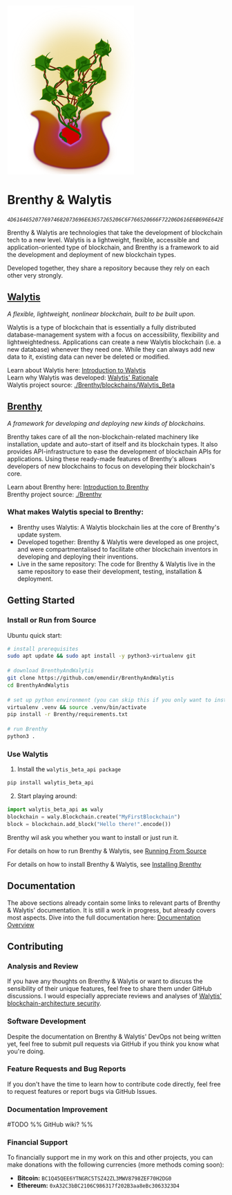 ![](/Graphics/BrenthyIcon.png)

# Brenthy & Walytis

_`4D61646520776974682073696E63657265206C6F766520666F72206D616E6B696E642E`_

Brenthy & Walytis are technologies that take the development of blockchain tech to a new level.
Walytis is a lightweight, flexible, accessible and application-oriented type of blockchain, and Brenthy is a framework to aid the development and deployment of new blockchain types.

Developed together, they share a repository because they rely on each other very strongly.

## [Walytis](Documentation/Walytis/Meaning/IntroductionToWalytis.md)

_A flexible, lightweight, nonlinear blockchain, built to be built upon._

Walytis is a type of blockchain that is essentially a fully distributed database-management system with a focus on accessibility, flexibility and lightweightedness.
Applications can create a new Walytis blockchain (i.e. a new database) whenever they need one.
While they can always add new data to it, existing data can never be deleted or modified.

Learn about Walytis here: [Introduction to Walytis](/Documentation/Walytis/Meaning/IntroductionToWalytis.md)  
Learn why Walytis was developed: [Walytis' Rationale](/Documentation/Walytis/Meaning/WalytisRationale.md)  
Walytis project source: [./Brenthy/blockchains/Walytis_Beta](/Brenthy/blockchains/Walytis_Beta/ReadMe.md)

## [Brenthy](/Documentation/Brenthy/Meaning/IntroductionToBrenthy.md)

_A framework for developing and deploying new kinds of blockchains._

Brenthy takes care of all the non-blockchain-related machinery like installation, update and auto-start of itself and its blockchain types.
It also provides API-infrastructure to ease the development of blockchain APIs for applications.
Using these ready-made features of Brenthy's allows developers of new blockchains to focus on developing their blockchain's core.

Learn about Brenthy here: [Introduction to Brenthy](/Documentation/Brenthy/Meaning/IntroductionToBrenthy.md)  
Brenthy project source: [./Brenthy](/Brenthy/ReadMe.md)

### What makes Walytis special to Brenthy:

- Brenthy uses Walytis: A Walytis blockchain lies at the core of Brenthy's update system.
- Developed together: Brenthy & Walytis were developed as one project, and were compartmentalised to facilitate other blockchain inventors in developing and deploying their inventions.
- Live in the same repository: The code for Brenthy & Walytis live in the same repository to ease their development, testing, installation & deployment.

## Getting Started

### Install or Run from Source

Ubuntu quick start:
```sh
# install prerequisites
sudo apt update && sudo apt install -y python3-virtualenv git

# download BrenthyAndWalytis
git clone https://github.com/emendir/BrenthyAndWalytis
cd BrenthyAndWalytis

# set up python environment (you can skip this if you only want to install)
virtualenv .venv && source .venv/bin/activate
pip install -r Brenthy/requirements.txt

# run Brenthy
python3 .
```

### Use Walytis
1. Install the `walytis_beta_api package`
```sh
pip install walytis_beta_api
```
2. Start playing around:
```python
import walytis_beta_api as waly
blockchain = waly.Blockchain.create("MyFirstBlockchain")
block = blockchain.add_block("Hello there!".encode())
```

Brenthy wil ask you whether you want to install or just run it.

For details on how to run Brenthy & Walytis, see [Running From Source](/Documentation/Brenthy/User/RunningFromSource.md)

For details on how to install Brenthy & Walytis, see [Installing Brenthy](/Documentation/Brenthy/User/InstallingBrenthy.md)

## Documentation

The above sections already contain some links to relevant parts of Brenthy & Walytis' documentation.
It is still a work in progress, but already covers most aspects.
Dive into the full documentation here: [Documentation Overview](/Documentation/DocsOverview.md)

## Contributing
### Analysis and Review
If you have any thoughts on Brenthy & Walytis or want to discuss the sensibility of their unique features, feel free to share them under GitHub discussions.
I would especially appreciate reviews and analyses of [Walytis' blockchain-architecture security](/Documentation/Walytis/Technical/WalytisBlockchainSecurity.md).

### Software Development

Despite the documentation on Brenthy & Walytis' DevOps not being written yet, feel free to submit pull requests via GitHub if you think you know what you're doing.

### Feature Requests and Bug Reports

If you don't have the time to learn how to contribute code directly, feel free to request features or report bugs via GitHub Issues.

### Documentation Improvement

#TODO
%% GitHub wiki? %%

### Financial Support

To financially support me in my work on this and other projects, you can make donations with the following currencies (more methods coming soon):

- **Bitcoin:**  `BC1Q45QEE6YTNGRC5TSZ42ZL3MWV8798ZEF70H2DG0`
- **Ethereum:** `0xA32C3bBC2106C986317f202B3aa8eBc3063323D4`
